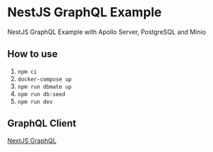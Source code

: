 # NestJS GraphQL Example

NestJS GraphQL Example with Apollo Server, PostgreSQL and Minio

## How to use
1. ```npm ci```
2. ```docker-compose up```
3. ```npm run dbmate up```
4. ```npm run db:seed```
3. ```npm run dev```

## GraphQL Client
[NextJS GraphQL](https://github.com/svtslv/nextjs-graphql-example)
